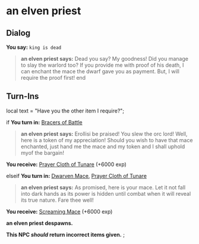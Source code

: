 # an elven priest
## Dialog

**You say:** `king is dead`



>**an elven priest says:** Dead you say? My goodness! Did you manage to slay the warlord too? If you provide me with proof of his death, I can enchant the mace the dwarf gave you as payment. But, I will require the proof first!
end

## Turn-Ins



local text = "Have you the other item I require?";


if **You turn in:** [Bracers of Battle](/item/2301)


>**an elven priest says:** Erollisi be praised! You slew the orc lord! Well, here is a token of my appreciation! Should you wish to have that mace enchanted, just hand me the mace and my token and I shall uphold myof the bargain!





 **You receive:**  [Prayer Cloth of Tunare](/item/1900) (+6000 exp)

elseif **You turn in:** [Dwarven Mace](/item/6315), [Prayer Cloth of Tunare](/item/1900)


>**an elven priest says:** As promised, here is your mace. Let it not fall into dark hands as its power is hidden until combat when it will reveal its true nature. Fare thee well!





 **You receive:**  [Screaming Mace](/item/6305) (+6000 exp)


**an elven priest despawns.**

**This NPC *should* return incorrect items given.**
;
